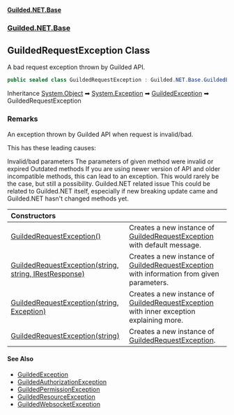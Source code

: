 
#### [Guilded.NET.Base](Guilded_NET_Base 'Guilded_NET_Base')
### [Guilded.NET.Base](Guilded_NET_Base#Guilded_NET_Base 'Guilded.NET.Base')
## GuildedRequestException Class
A bad request exception thrown by Guilded API.  
```csharp
public sealed class GuildedRequestException : Guilded.NET.Base.GuildedException
```

Inheritance [System.Object](https://docs.microsoft.com/en-us/dotnet/api/System.Object 'System.Object') &#x27A1; [System.Exception](https://docs.microsoft.com/en-us/dotnet/api/System.Exception 'System.Exception') &#x27A1; [GuildedException](GuildedException 'Guilded.NET.Base.GuildedException') &#x27A1; GuildedRequestException  
### Remarks
An exception thrown by Guilded API when request is invalid/bad.



This has these leading causes:

<list type="bullet">  
  <item>  
    <term>Invalid/bad parameters</term>  
    <description>The parameters of given method were invalid or expired</description>  
  </item>  
  <item>  
    <term>Outdated methods</term>  
    <description>If you are using newer version of API and older incompatible methods,  
        this can lead to an exception. This would rarely be the case, but still a possibility.</description>  
  </item>  
  <item>  
    <term>Guilded.NET related issue</term>  
    <description>This could be related to Guilded.NET itself, especially if new breaking  
        update came and Guilded.NET hasn't changed methods yet.</description>  
  </item>  
</list>

| Constructors | |
| :--- | :--- |
| [GuildedRequestException()](GuildedRequestException_GuildedRequestException() 'Guilded.NET.Base.GuildedRequestException.GuildedRequestException()') | Creates a new instance of [GuildedRequestException](GuildedRequestException 'Guilded.NET.Base.GuildedRequestException') with default message.<br/> |
| [GuildedRequestException(string, string, IRestResponse)](GuildedRequestException_GuildedRequestException(string_string_IRestResponse) 'Guilded.NET.Base.GuildedRequestException.GuildedRequestException(string, string, IRestResponse)') | Creates a new instance of [GuildedRequestException](GuildedRequestException 'Guilded.NET.Base.GuildedRequestException') with information from given parameters.<br/> |
| [GuildedRequestException(string, Exception)](GuildedRequestException_GuildedRequestException(string_Exception) 'Guilded.NET.Base.GuildedRequestException.GuildedRequestException(string, System.Exception)') | Creates a new instance of [GuildedRequestException](GuildedRequestException 'Guilded.NET.Base.GuildedRequestException') with inner exception explaining more.<br/> |
| [GuildedRequestException(string)](GuildedRequestException_GuildedRequestException(string) 'Guilded.NET.Base.GuildedRequestException.GuildedRequestException(string)') | Creates a new instance of [GuildedRequestException](GuildedRequestException 'Guilded.NET.Base.GuildedRequestException').<br/> |

#### See Also
- [GuildedException](GuildedException 'Guilded.NET.Base.GuildedException')
- [GuildedAuthorizationException](GuildedAuthorizationException 'Guilded.NET.Base.GuildedAuthorizationException')
- [GuildedPermissionException](GuildedPermissionException 'Guilded.NET.Base.GuildedPermissionException')
- [GuildedResourceException](GuildedResourceException 'Guilded.NET.Base.GuildedResourceException')
- [GuildedWebsocketException](GuildedWebsocketException 'Guilded.NET.Base.GuildedWebsocketException')
